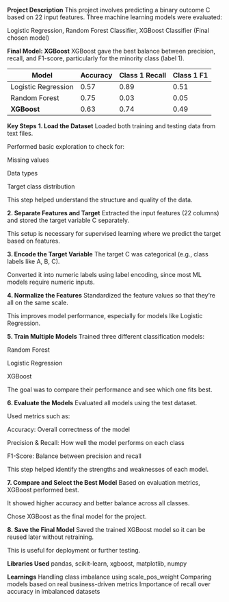 **Project Description**
This project involves predicting a binary outcome C based on 22 input features. Three machine learning models were evaluated:

Logistic Regression,
Random Forest Classifier,
XGBoost Classifier (Final chosen model)

**Final Model: XGBoost**
XGBoost gave the best balance between precision, recall, and F1-score, particularly for the minority class (label 1).

| Model              | Accuracy | Class 1 Recall | Class 1 F1 |
|--------------------|----------|----------------|------------|
| Logistic Regression| 0.57     | 0.89           | 0.51       |
| Random Forest      | 0.75     | 0.03           | 0.05       |
| **XGBoost**        | 0.63     | 0.74           | 0.49       |

**Key Steps**
**1. Load the Dataset**
Loaded both training and testing data from text files.

Performed basic exploration to check for:

Missing values

Data types

Target class distribution

This step helped understand the structure and quality of the data.

**2. Separate Features and Target**
Extracted the input features (22 columns) and stored the target variable C separately.

This setup is necessary for supervised learning where we predict the target based on features.

**3. Encode the Target Variable**
The target C was categorical (e.g., class labels like A, B, C).

Converted it into numeric labels using label encoding, since most ML models require numeric inputs.

**4. Normalize the Features**
Standardized the feature values so that they’re all on the same scale.

This improves model performance, especially for models like Logistic Regression.

**5. Train Multiple Models**
Trained three different classification models:

Random Forest

Logistic Regression

XGBoost

The goal was to compare their performance and see which one fits best.

**6. Evaluate the Models**
Evaluated all models using the test dataset.

Used metrics such as:

Accuracy: Overall correctness of the model

Precision & Recall: How well the model performs on each class

F1-Score: Balance between precision and recall

This step helped identify the strengths and weaknesses of each model.

**7. Compare and Select the Best Model**
Based on evaluation metrics, XGBoost performed best.

It showed higher accuracy and better balance across all classes.

Chose XGBoost as the final model for the project.

**8. Save the Final Model**
Saved the trained XGBoost model so it can be reused later without retraining.

This is useful for deployment or further testing.


**Libraries Used**
pandas, scikit-learn, xgboost, matplotlib, numpy

 **Learnings**
Handling class imbalance using scale_pos_weight
Comparing models based on real business-driven metrics
Importance of recall over accuracy in imbalanced datasets
